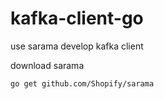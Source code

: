 # kafka-client-go
use sarama develop kafka client

download sarama
```shell
go get github.com/Shopify/sarama
```
